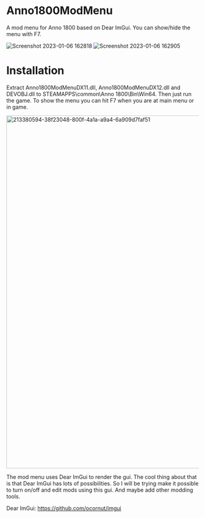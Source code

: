 # Anno1800ModMenu
A mod menu for Anno 1800 based on Dear ImGui. You can show/hide the menu with F7.


![Screenshot 2023-01-06 162818](https://user-images.githubusercontent.com/50437199/211046155-be8269ec-820a-418a-8d0b-5cf994484c90.png)
![Screenshot 2023-01-06 162905](https://user-images.githubusercontent.com/50437199/211046187-76f9d6c5-25ac-41aa-8b10-3ce1375b77fe.png)


# Installation
Extract Anno1800ModMenuDX11.dll, Anno1800ModMenuDX12.dll and DEVOBJ.dll to STEAMAPPS\common\Anno 1800\Bin\Win64. Then just run the game.
To show the menu you can hit F7 when you are at main menu or in game.

<img width="924" alt="213380594-38f23048-800f-4a1a-a9a4-6a909d7faf51" src="https://user-images.githubusercontent.com/50437199/230719569-3b8a2730-be00-4022-bfc7-47fbe1d50161.png">

The mod menu uses Dear ImGui to render the gui. The cool thing about that is that Dear ImGui has lots of possibilities.
So I will be trying make it possible to turn on/off and edit mods using this gui. And maybe add other modding tools.

Dear ImGui: https://github.com/ocornut/imgui
